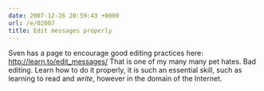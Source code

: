 ```yaml
---
date: 2007-12-26 20:59:43 +0000
url: /e/02007
title: Edit messages properly
---
```


Sven has a page to encourage good editing practices here:
http://learn.to/edit_messages/
That is one of my many many pet hates. Bad editing. Learn how to do it properly, it is such an essential skill, such as learning to read and *write*, however in the domain of the Internet.
